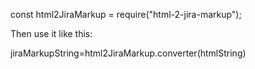 const html2JiraMarkup = require("html-2-jira-markup");


Then use it like this:

jiraMarkupString=html2JiraMarkup.converter(htmlString)